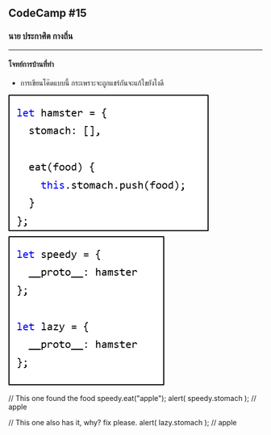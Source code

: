 ## CodeCamp #15

### นาย ประกาศิต กางถิ่น

---

#### โจทย์การบ้านที่ทำ

- การเขียนโค๊ดแบบนี้ กระเพราะจะถูกแชร์กันจะแก้ไขยังไงดี

![Alt text](image.png)
![Alt text](image-1.png)

// This one found the food
speedy.eat("apple");
alert( speedy.stomach ); // apple

// This one also has it, why? fix please.
alert( lazy.stomach ); // apple
